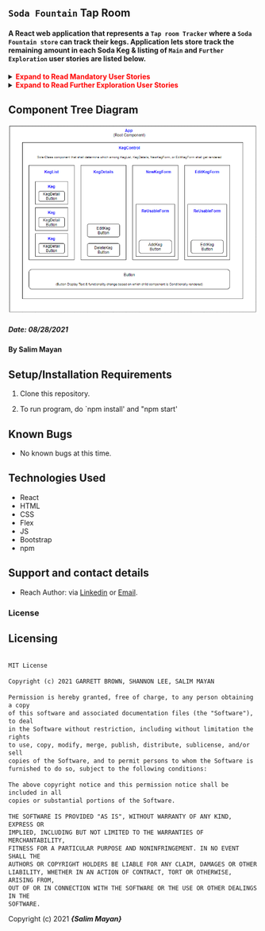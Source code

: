 ## `Soda Fountain` Tap Room

#### A React web application that represents a `Tap room Tracker` where a `Soda Fountain store` can track their kegs. Application lets store track the remaining amount in each Soda Keg & listing of `Main` and `Further Exploration` user stories are listed below.

<details>

<summary><span  style="color:red"><strong>Expand to Read Mandatory User Stories</strong></summary>
 

1. Render list/menu of all available kegs. For each keg, `Name`, `Brand`, `Price` and `Flavor` are displayed.

2. User can populate and submit a form to add a `New` keg to list.

3. User can click on a button on any keg to see its `Details` page.

4. User can see how many pints are left in a keg. **PS:** A keg is hardcoded to 24 pints for ease of use (so that one can demonstrate emptying of keg).

5. User can click a button next to a keg whenever a pint is sold. Each click will decrease the number of pints left by 1. Once pint hits 0, further reduction is prevented by disabling the button.

6.  `Progress Bar` that gives an indication of Quantity of beverage in a keg.

</details>

<details>

<summary><span  style="color:red"><strong>Expand to Read Further Exploration User Stories</strong></summary>

1. Option to `Edit` a keg's properties after entering them (to correct mistaken entry).

2. Option to `Delete` a keg.

3. Keg gets updated with a message `"Out of Stock"` once it's empty.

4. When pints left in a keg is under 10, keg gets updated with a message `"Almost Empty"`. Also color of `Qty` will change from `blue` to `red`

5. Styling with Flex Box, stylesheets, and CSS objects

</details>

## Component Tree Diagram

![Component Tree Diagram](https://github.com/salimmayan/tap-room/blob/main/src/img/ComponentDiagram.png)
 
##### Date: **08/28/2021**

#### By **Salim Mayan**

## Setup/Installation Requirements

1. Clone this repository.

2. To run program, do `npm install' and "npm start'
 
## Known Bugs

* No known bugs at this time.

## Technologies Used

* React
* HTML
* CSS
* Flex
* JS
* Bootstrap
* npm

## Support and contact details

* Reach Author: via <a  href="https://www.linkedin.com/in/salim-mayan/"  target="_blank">Linkedin</a> or <a  href="mailto:mailsalim@gmail.com"  target="_blank">Email</a>.

### License

## Licensing

```

MIT License

Copyright (c) 2021 GARRETT BROWN, SHANNON LEE, SALIM MAYAN

Permission is hereby granted, free of charge, to any person obtaining a copy
of this software and associated documentation files (the "Software"), to deal
in the Software without restriction, including without limitation the rights
to use, copy, modify, merge, publish, distribute, sublicense, and/or sell
copies of the Software, and to permit persons to whom the Software is
furnished to do so, subject to the following conditions:

The above copyright notice and this permission notice shall be included in all
copies or substantial portions of the Software.

THE SOFTWARE IS PROVIDED "AS IS", WITHOUT WARRANTY OF ANY KIND, EXPRESS OR
IMPLIED, INCLUDING BUT NOT LIMITED TO THE WARRANTIES OF MERCHANTABILITY,
FITNESS FOR A PARTICULAR PURPOSE AND NONINFRINGEMENT. IN NO EVENT SHALL THE
AUTHORS OR COPYRIGHT HOLDERS BE LIABLE FOR ANY CLAIM, DAMAGES OR OTHER
LIABILITY, WHETHER IN AN ACTION OF CONTRACT, TORT OR OTHERWISE, ARISING FROM,
OUT OF OR IN CONNECTION WITH THE SOFTWARE OR THE USE OR OTHER DEALINGS IN THE
SOFTWARE.

```


Copyright (c) 2021 **_{Salim Mayan}_**